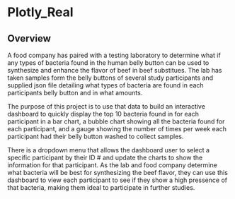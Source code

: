 # Plotly_Real

## Overview

A food company has paired with a testing laboratory to determine what if any types of bacteria found in the human belly button can be used to synthesize and enhance the flavor of beef in beef substitues.  The lab has taken samples form the belly buttons of several study participants and supplied json file detailing what types of bacteria are found in each participants belly button and in what amounts.

The purpose of this project is to use that data to build an interactive dashboard to quickly display the top 10 bacteria found in for each participant in a bar chart, a bubble chart showing all the bacteria found for each participant, and a gauge showing the number of times per week each participant had their belly button washed to collect samples.

There is a dropdown menu that allows the dashboard user to select a specific participant by their ID # and update the charts to show the information for that participant.  As the lab and food company determine what bacteria will be best for synthesizing the beef flavor, they can use this dashboard to view each participant to see if they show a high pressence of that bacteria, making them ideal to participate in further studies.
